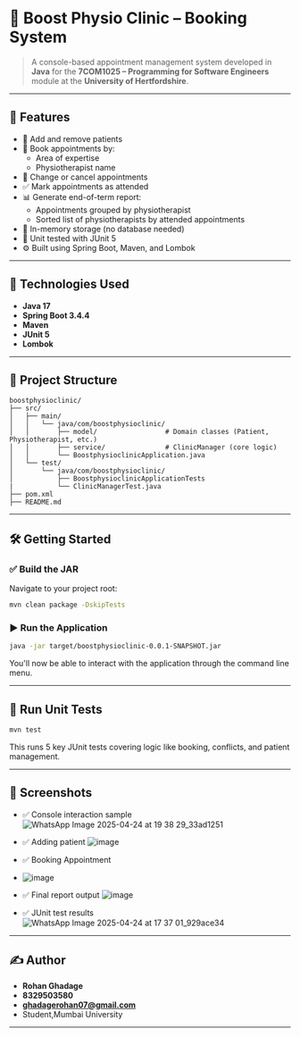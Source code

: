# 🏥 Boost Physio Clinic – Booking System

> A console-based appointment management system developed in **Java** for the **7COM1025 – Programming for Software Engineers** module at the **University of Hertfordshire**.

---

## 🚀 Features

- 📇 Add and remove patients
- 📆 Book appointments by:
  - Area of expertise
  - Physiotherapist name
- 🔄 Change or cancel appointments
- ✅ Mark appointments as attended
- 📊 Generate end-of-term report:
  - Appointments grouped by physiotherapist
  - Sorted list of physiotherapists by attended appointments
- 🧠 In-memory storage (no database needed)
- 🧪 Unit tested with JUnit 5
- ⚙️ Built using Spring Boot, Maven, and Lombok

---

## 🧱 Technologies Used

- **Java 17**
- **Spring Boot 3.4.4**
- **Maven**
- **JUnit 5**
- **Lombok**

---

## 📁 Project Structure

```
boostphysioclinic/
├── src/
│   ├── main/
│   │   └── java/com/boostphysioclinic/
│   │       ├── model/                 # Domain classes (Patient, Physiotherapist, etc.)
│   │       ├── service/               # ClinicManager (core logic)
│   │       └── BoostphysioclinicApplication.java
│   └── test/
│       └── java/com/boostphysioclinic/
│           ├── BoostphysioclinicApplicationTests 
|           └── ClinicManagerTest.java
├── pom.xml
├── README.md
```

---

## 🛠️ Getting Started

### ✅ Build the JAR

Navigate to your project root:

```bash
mvn clean package -DskipTests
```

### ▶️ Run the Application

```bash
java -jar target/boostphysioclinic-0.0.1-SNAPSHOT.jar
```

You'll now be able to interact with the application through the command line menu.

---

## 🧪 Run Unit Tests

```bash
mvn test
```

This runs 5 key JUnit tests covering logic like booking, conflicts, and patient management.

---

## 📸 Screenshots

- ✅ Console interaction sample
  ![WhatsApp Image 2025-04-24 at 19 38 29_33ad1251](https://github.com/user-attachments/assets/05fe8bc1-f2bb-4c8c-adfe-8c5e72c832f1)
  
- ✅ Adding patient
  ![image](https://github.com/user-attachments/assets/ba6ccc09-abd4-46e5-a18d-eb2534687931)
  
- ✅ Booking Appointment
- ![image](https://github.com/user-attachments/assets/94baaf74-1538-43cf-a6a2-3736cf31cc27)

- ✅ Final report output
  ![image](https://github.com/user-attachments/assets/135baeee-a6df-4c8d-9b3b-a893554ff7ff)

- ✅ JUnit test results
  ![WhatsApp Image 2025-04-24 at 17 37 01_929ace34](https://github.com/user-attachments/assets/f2bbaec7-41f8-48ad-afa7-7a117890272a)

---

## ✍️ Author

- **Rohan Ghadage**
- **8329503580**
- **ghadagerohan07@gmail.com**
- Student,Mumbai University

---
